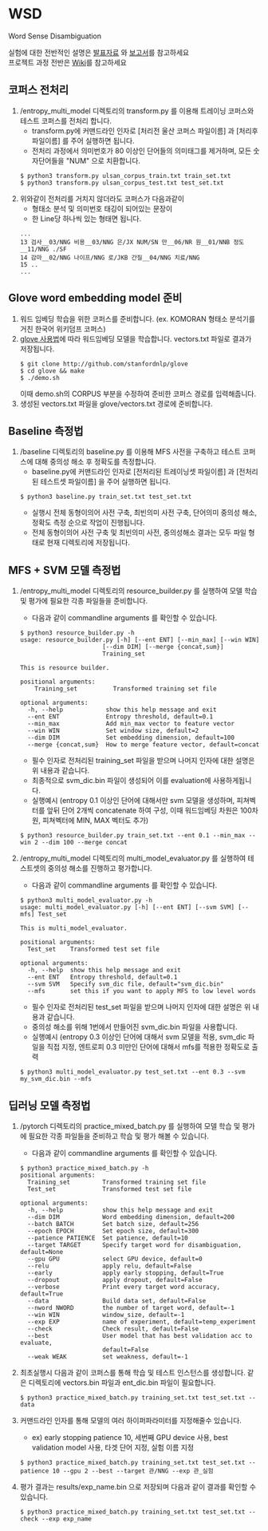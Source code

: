 # WSD
Word Sense Disambiguation
  
실험에 대한 전반적인 설명은 [발표자료](https://github.com/ene5135/kakaonlp_internship_2018_Summer/blob/ene5135-for-presentation/final_ppt.pptx)
와 [보고서](https://github.com/ene5135/kakaonlp_internship_2018_Summer/blob/ene5135-for-presentation/final_report.pdf)를 참고하세요  
프로젝트 과정 전반은 [Wiki](https://github.com/kakaonlp-internship2018/wsd/wiki)를 참고하세요  

## 코퍼스 전처리
1. /entropy_multi_model 디렉토리의 transform.py 를 이용해 트레이닝 코퍼스와 테스트 코퍼스를 전처리 합니다.
    - transform.py에 커맨드라인 인자로 [처리전 울산 코퍼스 파일이름] 과 [처리후 파일이름] 를 주어 실행하면 됩니다. 
    - 전처리 과정에서 의미번호가 80 이상인 단어들의 의미태그를 제거하며, 모든 숫자단어들을 "NUM" 으로 치환합니다.
    ~~~ 
    $ python3 transform.py ulsan_corpus_train.txt train_set.txt  
    $ python3 transform.py ulsan_corpus_test.txt test_set.txt 
    ~~~  
2. 위와같이 전처리를 거치지 않더라도 코퍼스가 다음과같이 
    - 형태소 분석 및 의미번호 태깅이 되어있는 문장이  
    - 한 Line당 하나씩 있는 형태면 됩니다.
    ~~~
    ...
    13 검사__03/NNG 비용__03/NNG 은/JX NUM/SN 만__06/NR 원__01/NNB 정도__11/NNG ./SF
    14 감마__02/NNG 나이프/NNG 로/JKB 간질__04/NNG 치료/NNG
    15 ..
    ...
    ~~~

## Glove word embedding model 준비
1. 워드 임베딩 학습을 위한 코퍼스를 준비합니다. (ex. KOMORAN 형태소 분석기를 거친 한국어 위키덤프 코퍼스)  
2. [glove 사용법](https://github.com/stanfordnlp/GloVe)에 따라 워드임베딩 모델을 학습합니다. vectors.txt 파일로 결과가 저장됩니다. 
    ~~~
    $ git clone http://github.com/stanfordnlp/glove
    $ cd glove && make
    $ ./demo.sh 
    ~~~ 
    이때 demo.sh의 CORPUS 부분을 수정하여 준비한 코퍼스 경로를 입력해줍니다.  
3. 생성된 vectors.txt 파일을 glove/vectors.txt 경로에 준비합니다.  

## Baseline 측정법
1. /baseline 디렉토리의 baseline.py 를 이용해 MFS 사전을 구축하고 테스트 코퍼스에 대해 중의성 해소 후 정확도를 측정합니다.
    - baseline.py에 커맨드라인 인자로 [전처리된 트레이닝셋 파일이름] 과 [전처리된 테스트셋 파일이름] 을 주어 실행하면 됩니다.
    ~~~
    $ python3 baseline.py train_set.txt test_set.txt
    ~~~
    - 실행시 전체 동형이의어 사전 구축, 최빈의미 사전 구축, 단어의미 중의성 해소, 정확도 측정 순으로 작업이 진행됩니다.
    - 전체 동형이의어 사전 구축 및 최빈의미 사전, 중의성해소 결과는 모두 파일 형태로 현재 디렉토리에 저장됩니다.

## MFS + SVM 모델 측정법
1. /entropy_multi_model 디렉토리의 resource_builder.py 를 실행하여 모델 학습 및 평가에 필요한 각종 파일들을 준비합니다.  
    - 다음과 같이 commandline arguments 를 확인할 수 있습니다.
    ~~~
    $ python3 resource_builder.py -h
    usage: resource_builder.py [-h] [--ent ENT] [--min_max] [--win WIN]
                           [--dim DIM] [--merge {concat,sum}]
                           Training_set

    This is resource builder.

    positional arguments:
        Training_set          Transformed training set file

    optional arguments:
      -h, --help            show this help message and exit
      --ent ENT             Entropy threshold, default=0.1
      --min_max             Add min_max vector to feature vector
      --win WIN             Set window size, default=2
      --dim DIM             Set embedding dimension, default=100
      --merge {concat,sum}  How to merge feature vector, default=concat
    ~~~
    - 필수 인자로 전처리된 training_set 파일을 받으며 나머지 인자에 대한 설명은 위 내용과 같습니다.
    - 최종적으로 svm_dic.bin 파일이 생성되어 이를 evaluation에 사용하게됩니다.
    - 실행예시 (entropy 0.1 이상인 단어에 대해서만 svm 모델을 생성하며, 피쳐벡터를 앞뒤 단어 2개씩 concatenate 하여 구성, 이때 워드임베딩 차원은 100차원, 피쳐벡터에 MIN, MAX 벡터도 추가)
    ~~~
    $ python3 resource_builder.py train_set.txt --ent 0.1 --min_max --win 2 --dim 100 --merge concat
    ~~~
    
2. /entropy_multi_model 디렉토리의 multi_model_evaluator.py 를 실행하여 테스트셋의 중의성 해소를 진행하고 평가합니다.
    - 다음과 같이 commandline arguments 를 확인할 수 있습니다.
    ~~~
    $ python3 multi_model_evaluator.py -h
    usage: multi_model_evaluator.py [-h] [--ent ENT] [--svm SVM] [--mfs] Test_set

    This is multi_model_evaluator.

    positional arguments:
      Test_set    Transformed test set file

    optional arguments:
      -h, --help  show this help message and exit
      --ent ENT   Entropy threshold, default=0.1
      --svm SVM   Specify svm_dic file, default="svm_dic.bin"
      --mfs       set this if you want to apply MFS to low level words
    ~~~
    - 필수 인자로 전처리된 test_set 파일을 받으며 나머지 인자에 대한 설명은 위 내용과 같습니다.
    - 중의성 해소를 위해 1번에서 만들어진 svm_dic.bin 파일을 사용합니다.
    - 실행예시 (entropy 0.3 이상인 단어에 대해서 svm 모델을 적용, svm_dic 파일을 직접 지정, 엔트로피 0.3 미만인 단어에 대해서 mfs를 적용한 정확도로 출력
    ~~~
    $ python3 multi_model_evaluator.py test_set.txt --ent 0.3 --svm my_svm_dic.bin --mfs
    ~~~
      
      
## 딥러닝 모델 측정법
1. /pytorch 디렉토리의 practice_mixed_batch.py 를 실행하여 모델 학습 및 평가에 필요한 각종 파일들을 준비하고 학습 및 평가 해볼 수 있습니다.
    - 다음과 같이 commandline arguments 를 확인할 수 있습니다.
    ~~~
    $ python3 practice_mixed_batch.py -h
    positional arguments:
      Training_set         Transformed training set file
      Test_set             Transformed test set file

    optional arguments:
      -h, --help           show this help message and exit
      --dim DIM            Word embedding dimension, default=200
      --batch BATCH        Set batch size, default=256
      --epoch EPOCH        Set epoch size, default=300
      --patience PATIENCE  Set patience, default=10
      --target TARGET      Specify target word for disambiguation, default=None
      --gpu GPU            select GPU device, default=0
      --relu               apply relu, default=False
      --early              apply early stopping, default=True
      --dropout            apply dropout, default=False
      --verbose            Print every target word accuracy, default=True
      --data               Build data set, default=False
      --nword NWORD        the number of target word, default=-1
      --win WIN            window_size, default=-1
      --exp EXP            name of experiment, default=temp_experiment
      --check              Check result, default=False
      --best               User model that has best validation acc to evaluate,
                           default=False
      --weak WEAK          set weakness, default=-1
    ~~~  
    
2. 최초실행시 다음과 같이 코퍼스를 통해 학습 및 테스트 인스턴스를 생성합니다. 같은 디렉토리에 vectors.bin 파일과 ent_dic.bin 파일이 필요합니다.
    ~~~
    $ python3 practice_mixed_batch.py training_set.txt test_set.txt --data
    ~~~
  
3. 커맨드라인 인자를 통해 모델의 여러 하이퍼파라미터를 지정해줄수 있습니다.  
    - ex) early stopping patience 10, 세번째 GPU device 사용, best validation model 사용, 타겟 단어 지정, 실험 이름 지정
    ~~~
    $ python3 practice_mixed_batch.py training_set.txt test_set.txt --patience 10 --gpu 2 --best --target 관/NNG --exp 관_실험
    ~~~
4. 평가 결과는 results/exp_name.bin 으로 저장되며 다음과 같이 결과를 확인할 수 있습니다.
    ~~~
    $ python3 practice_mixed_batch.py training_set.txt test_set.txt --check --exp exp_name
    ~~~
